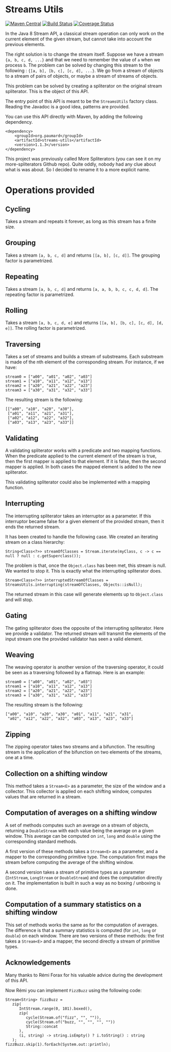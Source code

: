 # Streams Utils

[![Maven Central](https://maven-badges.herokuapp.com/maven-central/org.paumard/streams-utils/badge.svg)](https://maven-badges.herokuapp.com/maven-central/org.paumard/streams-utils) [![Build Status](https://travis-ci.org/JosePaumard/streams-utils.png?branch=master)](https://travis-ci.org/JosePaumard/streams-utils) [![Coverage Status](https://coveralls.io/repos/JosePaumard/streams-utils/badge.svg?branch=master&service=github)](https://coveralls.io/github/JosePaumard/streams-utils?branch=master)

In the Java 8 Stream API, a classical stream operation can only work on the current element of the given stream, but cannot take into account the previous elements.

The right solution is to change the stream itself. Suppose we have a stream `{a, b, c, d, ...}` and that we need to remember the value of `a` when we process `b`. The problem can be solved by changing this stream to the following : `{[a, b], [b, c], [c, d], ...}`. We go from a stream of objects to a stream of pairs of objects, or maybe a stream of streams of objects.

This problem can be solved by creating a spliterator on the original stream spliterator. This is the object of this API.

The entry point of this API is meant to be the `StreamsUtils` factory class. Reading the Javadoc is a good idea, patterns are provided.

You can use this API directly with Maven, by adding the following dependency.  

```
<dependency>
    <groupId>org.paumard</groupId>
    <artifactId>streams-utils</artifactId>
    <version>1.1.3</version>
</dependency>
```

This project was previously called More Spliterators (you can see it on my more-spliterators Github repo). Quite oddly, nobody had any clue about what is was about. So I decided to rename it to a more explicit name. 

# Operations provided

## Cycling

Takes a stream and repeats it forever, as long as this stream has a finite size. 

## Grouping

Takes a stream `[a, b, c, d]` and returns `[[a, b], [c, d]]`. The grouping factor is parametrized.

## Repeating

Takes a stream `[a, b, c, d]` and returns `[a, a, b, b, c, c, d, d]`. The repeating factor is parametrized.

## Rolling

Takes a stream `[a, b, c, d, e]` and returns `[[a, b], [b, c], [c, d], [d, e]]`. The rolling factor is parametrized.

## Traversing

Takes a set of streams and builds a stream of substreams. Each substream is made of the nth element of the corresponding stream. For instance, if we have:
```
stream0 = ["a00", "a01", "a02", "a03"]
stream1 = ["a10", "a11", "a12", "a13"]
stream2 = ["a20", "a21", "a22", "a23"]
stream3 = ["a30", "a31", "a32", "a33"]
```

The resulting stream is the following:
```
[["a00", "a10", "a20", "a30"],
 ["a01", "a11", "a21", "a31"],
 ["a02", "a12", "a22", "a32"],
 ["a03", "a13", "a23", "a33"]]
```

## Validating

A validating spliterator works with a predicate and two mapping functions. When the predicate applied to the current element of the stream is true, then the first mapper is applied to that element. If it is false, then the second mapper is applied. In both cases the mapped element is added to the new spliterator.

This validating spliterator could also be implemented with a mapping function.

## Interrupting

The interrupting spliterator takes an interruptor as a parameter. If this interruptor became false for a given element of the provided stream, then it ends the returned stream.

It has been created to handle the following case. We created an iterating stream on a class hierarchy:

```
String<Class<?>> streamOfClasses = Stream.iterate(myClass, c -> c == null ? null : c.getSuperclass());
```

The problem is that, once the `Object.class` has been met, this stream is null. We wanted to stop it. This is exactly what the interrupting spliterator does.

```
Stream<Class<?>> interruptedStreamOfClasses = StreamsUtils.interrupting(streamOfClasses, Objects::isNull);
```

The returned stream in this case will generate elements up to `Object.class` and will stop.


## Gating

The gating spliterator does the opposite of the interrupting spliterator. Here we provide a validator. The returned stream will transmit the elements of the input stream one the provided validator has seen a valid element.

## Weaving

The weaving operator is another version of the traversing operator, it could be seen as a traversing followed by a flatmap. Here is an example:
```
stream0 = ["a00", "a01", "a02", "a03"]
stream1 = ["a10", "a11", "a12", "a13"]
stream2 = ["a20", "a21", "a22", "a23"]
stream3 = ["a30", "a31", "a32", "a33"]
```

The resulting stream is the following:
```
["a00", "a10", "a20", "a30", "a01", "a11", "a21", "a31",
 "a02", "a12", "a22", "a32", "a03", "a13", "a23", "a33"]
```

## Zipping

The zipping operator takes two streams and a bifunction. The resulting stream is the application of the bifunction on two elements of the streams, one at a time. 

## Collection on a shifting window

This method takes a `Stream<E>` as a parameter, the size of the window and a collector. This collector is applied on each shifting window, computes values
that are returned in a stream. 

## Computation of averages on a shifting window
 
A set of methods computes such an average on a stream of objects, returning a `DoubleStream` with each value being the average on a given window. This
average can be computed on `int`, `long` and `double` using the corresponding standard methods. 

A first version of these methods takes a `Stream<E>` as a parameter, and a mapper to the corresponding primitive type. The computation first maps the stream before 
computing the average of the shifting window. 

A second version takes a stream of primitive types as a parameter (`IntStream`, `LongStream` or `DoubleStream`) and does the computation directly on it. 
The implementation is built in such a way as no boxing / unboxing is done. 

## Computation of a summary statistics on a shifting window
 
This set of methods works the same as for the computation of averages. The difference is that a summary statistics is computed (for `int`, `long` or `double`)
on each window. There are two versions of these methods: the first takes a `Stream<E>` and a mapper, the second directly a stream of primitive types. 

## Acknowledgements

Many thanks to Rémi Forax for his valuable advice during the development of this API. 

Now Rémi you can implement `FizzBuzz` using the following code:
```
Stream<String> fizzBuzz = 
   zip(
      IntStream.range(0, 101).boxed(), 
      zip(
         cycle(Stream.of("fizz", "", "")), 
         cycle(Stream.of("buzz, "", "", "", ""))
         String::concat
      ), 
      (i, string) -> string.isEmpty() ? i.toString() : string
   );
fizzBuzz.skip(1).forEach(System.out::println);
```